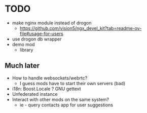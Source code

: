 # TODO
- make nginx module instead of drogon
  - https://github.com/vision5/ngx_devel_kit?tab=readme-ov-file#usage-for-users
- use drogon db wrapper
- demo mod
  - library

## Much later
- How to handle websockets/webrtc?
  - I guess mods have to start their own servers (bad)
- i18n: Boost.Locale ? GNU gettext
- Unfederated instance
- Interact with other mods on the same system?
  - ie - query contacts app for user suggestions
